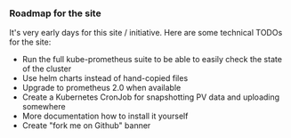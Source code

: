 ### Roadmap for the site

It's very early days for this site / initiative.
Here are some technical TODOs for the site:

 - Run the full kube-prometheus suite to be able to easily check the state of the cluster
 - Use helm charts instead of hand-copied files
 - Upgrade to prometheus 2.0 when available
 - Create a Kubernetes CronJob for snapshotting PV data and uploading somewhere
 - More documentation how to install it yourself
 - Create "fork me on Github" banner
